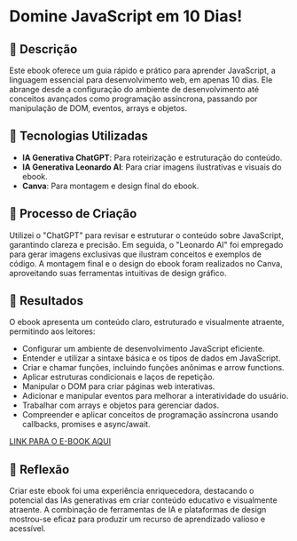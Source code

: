 # Domine JavaScript em 10 Dias!

## 📒 Descrição
Este ebook oferece um guia rápido e prático para aprender JavaScript, a linguagem essencial para desenvolvimento web, em apenas 10 dias. Ele abrange desde a configuração do ambiente de desenvolvimento até conceitos avançados como programação assíncrona, passando por manipulação de DOM, eventos, arrays e objetos.

## 🤖 Tecnologias Utilizadas
- **IA Generativa ChatGPT**: Para roteirização e estruturação do conteúdo.
- **IA Generativa Leonardo AI**: Para criar imagens ilustrativas e visuais do ebook.
- **Canva**: Para montagem e design final do ebook.

## 🧐 Processo de Criação
Utilizei o "ChatGPT" para revisar e estruturar o conteúdo sobre JavaScript, garantindo clareza e precisão. Em seguida, o "Leonardo AI" foi empregado para gerar imagens exclusivas que ilustram conceitos e exemplos de código. A montagem final e o design do ebook foram realizados no Canva, aproveitando suas ferramentas intuitivas de design gráfico.

## 🚀 Resultados
O ebook apresenta um conteúdo claro, estruturado e visualmente atraente, permitindo aos leitores:
- Configurar um ambiente de desenvolvimento JavaScript eficiente.
- Entender e utilizar a sintaxe básica e os tipos de dados em JavaScript.
- Criar e chamar funções, incluindo funções anônimas e arrow functions.
- Aplicar estruturas condicionais e laços de repetição.
- Manipular o DOM para criar páginas web interativas.
- Adicionar e manipular eventos para melhorar a interatividade do usuário.
- Trabalhar com arrays e objetos para gerenciar dados.
- Compreender e aplicar conceitos de programação assíncrona usando callbacks, promises e async/await.

[LINK PARA O E-BOOK AQUI](https://www.canva.com/design/DAGGbkPNIig/WfYMLiMf8WE4OvMtA3GfLQ/view?utm_content=DAGGbkPNIig&utm_campaign=designshare&utm_medium=link&utm_source=editor)

## 💭 Reflexão
Criar este ebook foi uma experiência enriquecedora, destacando o potencial das IAs generativas em criar conteúdo educativo e visualmente atraente. A combinação de ferramentas de IA e plataformas de design mostrou-se eficaz para produzir um recurso de aprendizado valioso e acessível.
